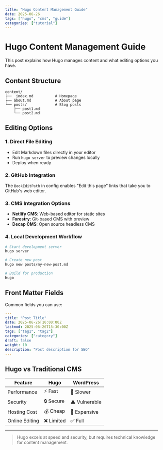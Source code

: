 ```yaml
---
title: "Hugo Content Management Guide"
date: 2025-06-26
tags: ["hugo", "cms", "guide"]
categories: ["tutorial"]
---
```


# Hugo Content Management Guide

This post explains how Hugo manages content and what editing options you have.

## Content Structure

```
content/
├── _index.md          # Homepage
├── about.md           # About page
└── posts/             # Blog posts
    ├── post1.md
    └── post2.md
```

## Editing Options

### 1. Direct File Editing
- Edit Markdown files directly in your editor
- Run `hugo server` to preview changes locally
- Deploy when ready

### 2. GitHub Integration
The `BookEditPath` in config enables "Edit this page" links that take you to GitHub's web editor.

### 3. CMS Integration Options
- **Netlify CMS**: Web-based editor for static sites
- **Forestry**: Git-based CMS with preview
- **Decap CMS**: Open source headless CMS

### 4. Local Development Workflow

```bash
# Start development server
hugo server

# Create new post
hugo new posts/my-new-post.md

# Build for production
hugo
```

## Front Matter Fields

Common fields you can use:

```yaml
---
title: "Post Title"
date: 2025-06-26T10:00:00Z
lastmod: 2025-06-26T15:30:00Z
tags: ["tag1", "tag2"]
categories: ["category"]
draft: false
weight: 10
description: "Post description for SEO"
---
```

## Hugo vs Traditional CMS

| Feature | Hugo | WordPress |
|---------|------|-----------|
| Performance | ⚡ Fast | 🐌 Slower |
| Security | 🔒 Secure | ⚠️ Vulnerable |
| Hosting Cost | 💰 Cheap | 💸 Expensive |
| Online Editing | ❌ Limited | ✅ Full |

---

> Hugo excels at speed and security, but requires technical knowledge for content management.
